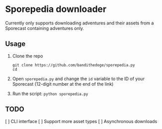 # Sporepedia downloader

Currently only supports downloading adventures and their assets from a Sporecast containing adventures only.

## Usage

1. Clone the repo
    ```
    git clone https://github.com/bandithedoge/sporepedia.py
    cd
    ```
    
2. Open `sporepedia.py` and change the `id` variable to the ID of your Sporecast (12-digit number at the end of the link)

3. Run the script: `python sporepedia.py`

## TODO

[ ] CLI interface
[ ] Support more asset types
[ ] Asynchronous downloads
